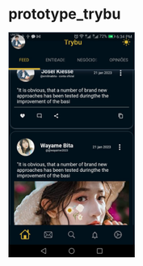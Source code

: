 # prototype_trybu
<img src ='https://github.com/Katsu-vie/proto_trybu/blob/main/assets/T1.jpeg?raw=true' width='250'>
